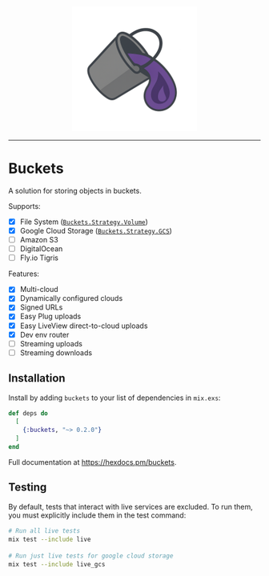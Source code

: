 <p align="center">
  <img src="priv/logo.png" height="250" />
</p>

---

# Buckets

A solution for storing objects in buckets.

Supports:

- [x] File System ([`Buckets.Strategy.Volume`](./lib/buckets/strategy/volume.ex))
- [x] Google Cloud Storage ([`Buckets.Strategy.GCS`](./lib/buckets/strategy/gcs.ex))
- [ ] Amazon S3
- [ ] DigitalOcean
- [ ] Fly.io Tigris

Features:

- [x] Multi-cloud
- [x] Dynamically configured clouds
- [x] Signed URLs
- [x] Easy Plug uploads
- [x] Easy LiveView direct-to-cloud uploads
- [x] Dev env router
- [ ] Streaming uploads
- [ ] Streaming downloads

## Installation

Install by adding `buckets` to your list of dependencies in `mix.exs`:

```elixir
def deps do
  [
    {:buckets, "~> 0.2.0"}
  ]
end
```

Full documentation at <https://hexdocs.pm/buckets>.

## Testing

By default, tests that interact with live services are excluded. To run them,
you must explicitly include them in the test command:

```sh
# Run all live tests
mix test --include live

# Run just live tests for google cloud storage
mix test --include live_gcs
```

